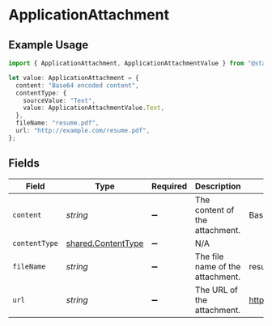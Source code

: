 # ApplicationAttachment

## Example Usage

```typescript
import { ApplicationAttachment, ApplicationAttachmentValue } from "@stackone/stackone-client-ts/sdk/models/shared";

let value: ApplicationAttachment = {
  content: "Base64 encoded content",
  contentType: {
    sourceValue: "Text",
    value: ApplicationAttachmentValue.Text,
  },
  fileName: "resume.pdf",
  url: "http://example.com/resume.pdf",
};
```

## Fields

| Field                                                           | Type                                                            | Required                                                        | Description                                                     | Example                                                         |
| --------------------------------------------------------------- | --------------------------------------------------------------- | --------------------------------------------------------------- | --------------------------------------------------------------- | --------------------------------------------------------------- |
| `content`                                                       | *string*                                                        | :heavy_minus_sign:                                              | The content of the attachment.                                  | Base64 encoded content                                          |
| `contentType`                                                   | [shared.ContentType](../../../sdk/models/shared/contenttype.md) | :heavy_minus_sign:                                              | N/A                                                             |                                                                 |
| `fileName`                                                      | *string*                                                        | :heavy_minus_sign:                                              | The file name of the attachment.                                | resume.pdf                                                      |
| `url`                                                           | *string*                                                        | :heavy_minus_sign:                                              | The URL of the attachment.                                      | http://example.com/resume.pdf                                   |